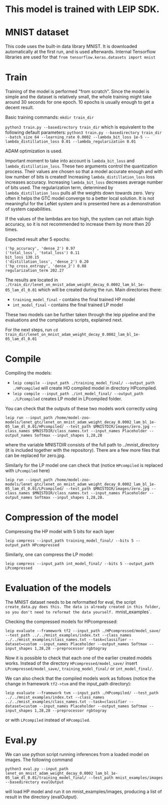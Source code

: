 # This model is trained with LEIP SDK.

# MNIST dataset

This code uses the built-in data library MNIST.
It is downloaded automatically at the first run, and is used afterwards.
Internal Tensorflow libraries are used for that 
`from tensorflow.keras.datasets import mnist`

# Train

Training of the model is performed "from scratch". Since the model is simple and the dataset is relatively
small, the whole training might take around 30 seconds for one epoch. 
10 epochs is usually enough to get a decent result.


Basic training commands:
`mkdir train_dir`

`python3 train.py --basedirectory train_dir`
which is equivalent to the following default parameters:
`python3 train.py --basedirectory train_dir --batch_size 64 --learning_rate 0.0002 --lambda_bit_loss 1e-5 --lambda_distillation_loss 0.01 --lambda_regularization 0.01`

ADAM optimization is used.

Important moment to take into account is `lambda_bit_loss` and `lambda_distillation_loss`. These two arguments control the quantization process. Their values are chosen so that a model accurate enough and with low number of bits is created! 
Increasing `lambda_distillation_loss` loss increases accuracy.
Increasing `lambda_bit_loss` decreases average number of bits used.
The regularization term, determined by `lambda_distillation_loss` pulls all the weights down towards zero. Very often it helps the GTC model converge to a better local solution. It is not meaningful for the LeNet system and is presented here as a demonstration of system capabilities.

If the values of the lambdas are too high, the system can not attain high accuracy, so it is not recommended to increase them by more then 20 times.

Expected result after 5 epochs:
```('lp_accuracy', 'dense_2') 0.94
('hp_accuracy', 'dense_2') 0.97
('total_loss', 'total_loss') 0.11
bit_loss 130.15
('distillation_loss', 'dense_2') 0.20
('hp_cross_entropy', 'dense_2') 0.08
regularization_term 202.27
```
The results are located in `./train_dir/lenet_on_mnist_adam_weight_decay_0.0002_lam_bl_1e-05_lam_dl_0.01`
which will be created during the run. Main directories there:
* `training_model_final` - contains the final trained HP model
* `int_model_final`      - contains the final trained LP model

These two models can be further taken through the leip pipeline and the evaluations and the compilations scripts, explained next.

For the next steps, run `cd train_dir/lenet_on_mnist_adam_weight_decay_0.0002_lam_bl_1e-05_lam_dl_0.01`

# Compile

Compiling the models:
* `leip compile --input_path ./training_model_final/ --output_path ./HPcompiled`
will create HO compiled model in directory HPcompiled.
* `leip compile --input_path ./int_model_final/ --output_path ./LPcompiled`
creates LP model in LPcompiled folder.

You can check that the outputs of these two models work correctly using 
```
leip run --input_path /home/model-zoo-models/lenet_gtc/lenet_on_mnist_adam_weight_decay_0.0002_lam_bl_1e-05_lam_dl_0.01/HPcompiled/ --test_path $MNISTDIR/images/zero.jpg --class_names $MNISTDIR/class_names.txt --input_names Placeholder --output_names Softmax --input_shapes 1,28,28
```
where the variable MNISTDIR consists of the full path to ../mnist_directory (it is included together with the repository). There are a few more files that can be replaced for zero.jpg.

Similarly for the LP model one can check that (notice `HPcompiled` is replaced with `LPcompiled` here)
```
leip run --input_path /home/model-zoo-models/lenet_gtc/lenet_on_mnist_adam_weight_decay_0.0002_lam_bl_1e-05_lam_dl_0.01/LPcompiled/ --test_path $MNISTDIR/images/zero.jpg --class_names $MNISTDIR/class_names.txt --input_names Placeholder --output_names Softmax --input_shapes 1,28,28.
```

# Compression of the model
Compressing the HP model with 5 bits for each layer
```
leip compress --input_path training_model_final/ --bits 5 --output_path HPcompressed
```
Similarly, one can compress the LP model:
```
leip compress --input_path int_model_final/ --bits 5 --output_path LPcompressed
```

# Evaluation of the models
The MNIST dataset needs to be reformatted for eval, the script `create_data.py does this. The data is already created in this folder, so you don't need to reformat the data yourself.
`mnist_examples`.


Checking the compressed models for HPcompressed:
```
leip evaluate --framework tf2 --input_path ./HPcompressed/model_save/ --test_path ../../mnist_examples/index.txt --class_names ../../mnist_examples/class_names.txt --task=classifier --dataset=custom --input_names Placeholder --output_names Softmax --input_shapes 1,28,28 --preprocessor rgbtogray
```
Now it is possible to check that each one of the earlier created models works. Instead of the directory
`HPcompressed/model_save/` insert `LPcompressed/model_save/`, `training_model_final/` or `int_model_final/`.

We can also check that the compiled models work as follows (notice the change in framework `tf2->tvm` and the input_path directory):
```
leip evaluate --framework tvm --input_path ./HPcompiled/ --test_path ../../mnist_examples/index.txt --class_names ../../mnist_examples/class_names.txt --task=classifier --dataset=custom --input_names Placeholder --output_names Softmax --input_shapes 1,28,28 --preprocessor rgbtogray
```
or with `LPcompiled` instead of `HPcompiled`.

# Eval.py
We can use python script running inferences from a loaded model on images. The following command
```
python3 eval.py --input_path lenet_on_mnist_adam_weight_decay_0.0002_lam_bl_1e-05_lam_dl_0.01/training_model_final/ --test_path mnist_examples/images --basedirectory evalOutput
```
will load HP model and run it on mnist_examples/images, producing a list of result in the directory (evalOutput).
